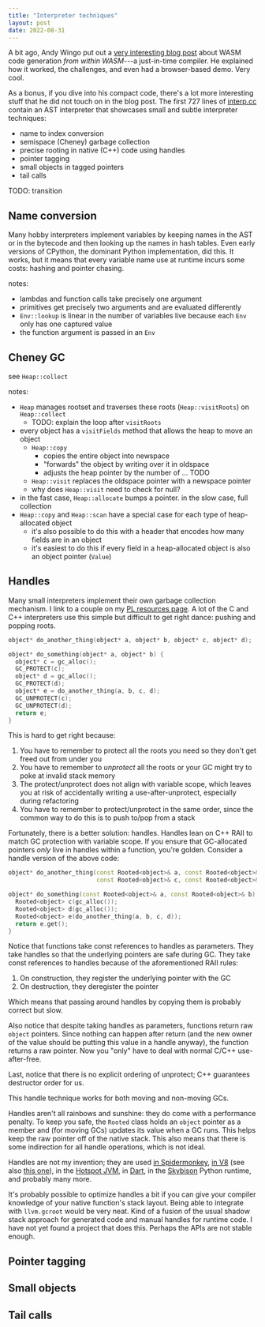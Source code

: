 ```yaml
---
title: "Interpreter techniques"
layout: post
date: 2022-08-31
---
```


A bit ago, Andy Wingo put out a [very interesting blog post][blog post] about
WASM code generation *from within WASM*---a just-in-time compiler. He explained
how it worked, the challenges, and even had a browser-based demo. Very cool.

[blog post]: https://wingolog.org/archives/2022/08/18/just-in-time-code-generation-within-webassembly

As a bonus, if you dive into his compact code, there's a lot more interesting
stuff that he did not touch on in the blog post. The first 727 lines of
[interp.cc][interp.cc] contain an AST interpreter that showcases small and
subtle interpreter techniques:

[interp.cc]: https://github.com/wingo/wasm-jit/blob/2477dfcbde9ec6e09f62f0fd42a4f73ac11bad41/interp.cc

* name to index conversion
* semispace (Cheney) garbage collection
* precise rooting in native (C++) code using handles
* pointer tagging
* small objects in tagged pointers
* tail calls

TODO: transition

## Name conversion

Many hobby interpreters implement variables by keeping names in the AST or in
the bytecode and then looking up the names in hash tables. Even early versions
of CPython, the dominant Python implementation, did this. It works, but it
means that every variable name use at runtime incurs some costs: hashing and
pointer chasing.

notes:

* lambdas and function calls take precisely one argument
* primitives get precisely two arguments and are evaluated differently
* `Env::lookup` is linear in the number of variables live because each `Env`
  only has one captured value
* the function argument is passed in an `Env`

## Cheney GC

see `Heap::collect`

notes:

* `Heap` manages rootset and traverses these roots (`Heap::visitRoots`) on
  `Heap::collect`
  * TODO: explain the loop after `visitRoots`
* every object has a `visitFields` method that allows the heap to move an
  object
  * `Heap::copy`
    * copies the entire object into newspace
    * "forwards" the object by writing over it in oldspace
    * adjusts the heap pointer by the number of ... TODO
  * `Heap::visit` replaces the oldspace pointer with a newspace pointer
  * why does `Heap::visit` need to check for null?
* in the fast case, `Heap::allocate` bumps a pointer. in the slow case, full
  collection
* `Heap::copy` and `Heap::scan` have a special case for each type of
  heap-allocated object
  * it's also possible to do this with a header that encodes how many fields
    are in an object
  * it's easiest to do this if every field in a heap-allocated object is also
    an object pointer (`Value`)

## Handles

Many small interpreters implement their own garbage collection mechanism. I
link to a couple on my [PL resources page](/pl-resources/). A lot of the C and
C++ interpreters use this simple but difficult to get right dance: pushing and
popping roots.

```c
object* do_another_thing(object* a, object* b, object* c, object* d);

object* do_something(object* a, object* b) {
  object* c = gc_alloc();
  GC_PROTECT(c);
  object* d = gc_alloc();
  GC_PROTECT(d);
  object* e = do_another_thing(a, b, c, d);
  GC_UNPROTECT(c);
  GC_UNPROTECT(d);
  return e;
}
```

This is hard to get right because:

1. You have to remember to protect all the roots you need so they don't get
   freed out from under you
2. You have to remember to *unprotect* all the roots or your GC might try to
   poke at invalid stack memory
3. The protect/unprotect does not align with variable scope, which leaves you
   at risk of accidentally writing a use-after-unprotect, especially during
   refactoring
4. You have to remember to protect/unprotect in the same order, since the
   common way to do this is to push to/pop from a stack

Fortunately, there is a better solution: handles. Handles lean on C++ RAII to
match GC protection with variable scope. If you ensure that GC-allocated
pointers *only* live in handles within a function, you're golden. Consider a
handle version of the above code:

```c++
object* do_another_thing(const Rooted<object>& a, const Rooted<object>& b,
                         const Rooted<object>& c, const Rooted<object>& d);

object* do_something(const Rooted<object>& a, const Rooted<object>& b) {
  Rooted<object> c(gc_alloc());
  Rooted<object> d(gc_alloc());
  Rooted<object> e(do_another_thing(a, b, c, d));
  return e.get();
}
```

Notice that functions take const references to handles as parameters. They take
handles so that the underlying pointers are safe during GC. They take const
references to handles because of the aforementioned RAII rules:

1. On construction, they register the underlying pointer with the GC
2. On destruction, they deregister the pointer

Which means that passing around handles by copying them is probably correct but
slow.

Also notice that despite taking handles as parameters, functions return raw
`object` pointers. Since nothing can happen after return (and the new owner of
the value should be putting this value in a handle anyway), the function
returns a raw pointer. Now you "only" have to deal with normal C/C++
use-after-free.

Last, notice that there is no explicit ordering of unprotect; C++ guarantees
destructor order for us.

This handle technique works for both moving and non-moving GCs.

Handles aren't all rainbows and sunshine: they do come with a performance
penalty. To keep you safe, the `Rooted` class holds an `object` pointer as a
member and (for moving GCs) updates its value when a GC runs. This helps keep
the raw pointer off of the native stack. This also means that there is some
indirection for all handle operations, which is not ideal.

Handles are not my invention; they are used [in
Spidermonkey][spidermonkey-handles], [in V8][v8-handles] (see also [this
one][v8-handles-2]), in the [Hotspot JVM][hotspot-handles], in
[Dart][dart-handles], in the [Skybison][skybison-handles] Python runtime, and
probably many more.

[spidermonkey-handles]: https://github.com/mozilla-spidermonkey/spidermonkey-embedding-examples/blob/esr78/docs/GC%20Rooting%20Guide.md
[v8-handles]: https://v8.dev/docs/embed
[v8-handles-2]: https://blog.reverberate.org/2016/10/17/native-extensions-memory-management-part2-javascript-v8.html
[hotspot-handles]: https://github.com/openjdk/jdk/blob/master/src/hotspot/share/runtime/handles.hpp
[dart-handles]: https://github.com/dart-lang/sdk/blob/main/runtime/vm/handles.h
[skybison-handles]: https://github.com/tekknolagi/skybison

It's probably possible to optimize handles a bit if you can give your compiler
knowledge of your native function's stack layout. Being able to integrate with
`llvm.gcroot` would be very neat. Kind of a fusion of the usual shadow stack
approach for generated code and manual handles for runtime code. I have not yet
found a project that does this. Perhaps the APIs are not stable enough.

## Pointer tagging

## Small objects

## Tail calls
